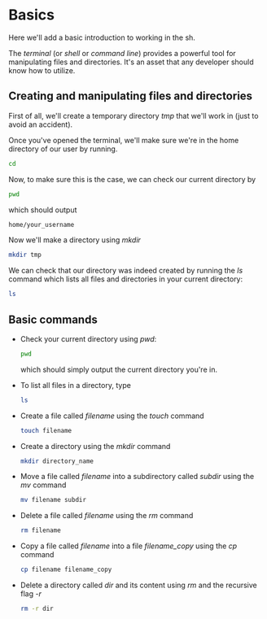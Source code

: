 # Basics

Here we'll add a basic introduction to working in the sh.

The *terminal* (or *shell* or *command line*) provides a powerful tool for manipulating files and directories. It's an asset that any developer should know how to utilize.

## Creating and manipulating files and directories

First of all, we'll create a temporary directory *tmp* that we'll work in (just to avoid an accident).

Once you've opened the terminal, we'll make sure we're in the home directory of our user by running.

```sh
cd
```

Now, to make sure this is the case, we can check our current directory by

```sh
pwd
```

which should output

```sh
home/your_username
```
Now we'll make a directory using *mkdir*

```sh
mkdir tmp
```
We can check that our directory was indeed created by running the *ls* command which lists all files and directories in your current directory:

```sh
ls
```





## Basic commands

- Check your current directory using *pwd*:

  ```sh
  pwd
  ```

  which should simply output the current directory you're in.

- To list all files in a directory, type

  ```sh
  ls
  ```

- Create a file called *filename* using the *touch* command

  ```sh
  touch filename
  ```

- Create a directory using the *mkdir* command

  ```sh
  mkdir directory_name
  ```

- Move a file called *filename* into a subdirectory called *subdir* using the *mv* command

  ```sh
  mv filename subdir
  ```

- Delete a file called *filename* using the *rm* command

  ```sh
  rm filename
  ```
- Copy a file called *filename* into a file *filename_copy* using the *cp* command

  ```sh
  cp filename filename_copy
  ```

- Delete a directory called *dir* and its content using *rm* and the recursive flag *-r*

  ```sh
  rm -r dir
  ```

